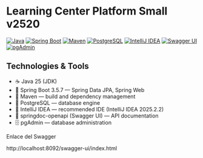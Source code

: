 # Learning Center Platform Small v2520 



[![Java](https://img.shields.io/badge/Java-25-informational?logo=java&logoColor=white)](https://www.oracle.com/java/)
[![Spring Boot](https://img.shields.io/badge/Spring%20Boot-3.5.7-brightgreen?logo=spring&logoColor=white)](https://spring.io/projects/spring-boot)
[![Maven](https://img.shields.io/badge/Maven-3-blue?logo=apachemaven&logoColor=white)](https://maven.apache.org/)
[![PostgreSQL](https://img.shields.io/badge/PostgreSQL-17-blue?logo=postgresql&logoColor=white)](https://www.postgresql.org/)
[![IntelliJ IDEA](https://img.shields.io/badge/IDE-IntelliJ--IDEA-purple?logo=intellijidea&logoColor=white)](https://www.jetbrains.com/idea/)
[![Swagger UI](https://img.shields.io/badge/Swagger%20UI-3.52.5-green?logo=swagger&logoColor=white)](https://swagger.io/tools/swagger-ui/)
[![pgAdmin](https://img.shields.io/badge/pgAdmin-4-blue?logo=pgadmin4&logoColor=white)](https://www.pgadmin.org/)

## Technologies \& Tools

- ☕ Java 25 (JDK)
- 🌱 Spring Boot 3.5.7 — Spring Data JPA, Spring Web
- 🧩 Maven — build and dependency management
- 🐘 PostgreSQL — database engine
- 🧭 IntelliJ IDEA — recommended IDE (IntelliJ IDEA 2025.2.2)
- 🧾 springdoc-openapi (Swagger UI) — API documentation
- 🗄 pgAdmin — database administration

Enlace del Swagger

http://localhost:8092/swagger-ui/index.html